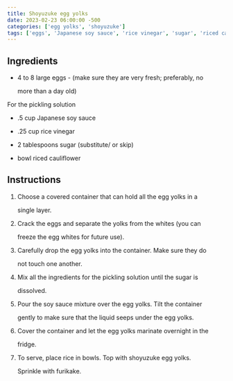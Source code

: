 ```yaml
---
title: Shoyuzuke egg yolks
date: 2023-02-23 06:00:00 -500
categories: ['egg yolks', 'shoyuzuke']
tags: ['eggs', 'Japanese soy sauce', 'rice vinegar', 'sugar', 'riced cauliflower', 'rice', 'furikake', 'separate', 'drop', 'mix', 'pour', 'tilt', 'cover', 'marinate', 'serve', 'sprinkle']
---
```


## Ingredients

-   4 to 8 large eggs - (make sure they are very fresh; preferably, no
    more than a day old)

For the pickling solution

-   .5 cup Japanese soy sauce
-   .25 cup rice vinegar
-   2 tablespoons sugar (substitute/ or skip)
-   bowl riced cauliflower

## Instructions

1.  Choose a covered container that can hold all the egg yolks in a
    single layer.
2.  Crack the eggs and separate the yolks from the whites (you can
    freeze the egg whites for future use).
3.  Carefully drop the egg yolks into the container. Make sure they do
    not touch one another.
4.  Mix all the ingredients for the pickling solution until the sugar is
    dissolved.
5.  Pour the soy sauce mixture over the egg yolks. Tilt the container
    gently to make sure that the liquid seeps under the egg yolks.
6.  Cover the container and let the egg yolks marinate overnight in the
    fridge.
7.  To serve, place rice in bowls. Top with shoyuzuke egg yolks.
    Sprinkle with furikake.
